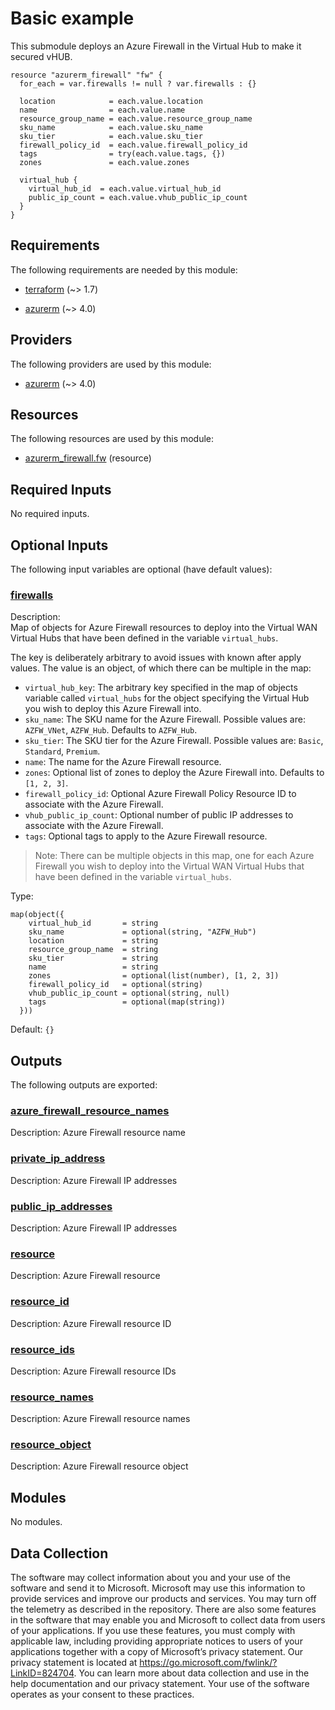 <!-- BEGIN_TF_DOCS -->
# Basic example

This submodule deploys an Azure Firewall in the Virtual Hub to make it secured vHUB.

```hcl
resource "azurerm_firewall" "fw" {
  for_each = var.firewalls != null ? var.firewalls : {}

  location            = each.value.location
  name                = each.value.name
  resource_group_name = each.value.resource_group_name
  sku_name            = each.value.sku_name
  sku_tier            = each.value.sku_tier
  firewall_policy_id  = each.value.firewall_policy_id
  tags                = try(each.value.tags, {})
  zones               = each.value.zones

  virtual_hub {
    virtual_hub_id  = each.value.virtual_hub_id
    public_ip_count = each.value.vhub_public_ip_count
  }
}
```

<!-- markdownlint-disable MD033 -->
## Requirements

The following requirements are needed by this module:

- <a name="requirement_terraform"></a> [terraform](#requirement\_terraform) (~> 1.7)

- <a name="requirement_azurerm"></a> [azurerm](#requirement\_azurerm) (~> 4.0)

## Providers

The following providers are used by this module:

- <a name="provider_azurerm"></a> [azurerm](#provider\_azurerm) (~> 4.0)

## Resources

The following resources are used by this module:

- [azurerm_firewall.fw](https://registry.terraform.io/providers/hashicorp/azurerm/latest/docs/resources/firewall) (resource)

<!-- markdownlint-disable MD013 -->
## Required Inputs

No required inputs.

## Optional Inputs

The following input variables are optional (have default values):

### <a name="input_firewalls"></a> [firewalls](#input\_firewalls)

Description:   
Map of objects for Azure Firewall resources to deploy into the Virtual WAN Virtual Hubs that have been defined in the variable `virtual_hubs`.

The key is deliberately arbitrary to avoid issues with known after apply values. The value is an object, of which there can be multiple in the map:

- `virtual_hub_key`: The arbitrary key specified in the map of objects variable called `virtual_hubs` for the object specifying the Virtual Hub you wish to deploy this Azure Firewall into.
- `sku_name`: The SKU name for the Azure Firewall. Possible values are: `AZFW_VNet`, `AZFW_Hub`. Defaults to `AZFW_Hub`.
- `sku_tier`: The SKU tier for the Azure Firewall. Possible values are: `Basic`, `Standard`, `Premium`.
- `name`: The name for the Azure Firewall resource.
- `zones`: Optional list of zones to deploy the Azure Firewall into. Defaults to `[1, 2, 3]`.
- `firewall_policy_id`: Optional Azure Firewall Policy Resource ID to associate with the Azure Firewall.
- `vhub_public_ip_count`: Optional number of public IP addresses to associate with the Azure Firewall.
- `tags`: Optional tags to apply to the Azure Firewall resource.

> Note: There can be multiple objects in this map, one for each Azure Firewall you wish to deploy into the Virtual WAN Virtual Hubs that have been defined in the variable `virtual_hubs`.

Type:

```hcl
map(object({
    virtual_hub_id       = string
    sku_name             = optional(string, "AZFW_Hub")
    location             = string
    resource_group_name  = string
    sku_tier             = string
    name                 = string
    zones                = optional(list(number), [1, 2, 3])
    firewall_policy_id   = optional(string)
    vhub_public_ip_count = optional(string, null)
    tags                 = optional(map(string))
  }))
```

Default: `{}`

## Outputs

The following outputs are exported:

### <a name="output_azure_firewall_resource_names"></a> [azure\_firewall\_resource\_names](#output\_azure\_firewall\_resource\_names)

Description: Azure Firewall resource name

### <a name="output_private_ip_address"></a> [private\_ip\_address](#output\_private\_ip\_address)

Description: Azure Firewall IP addresses

### <a name="output_public_ip_addresses"></a> [public\_ip\_addresses](#output\_public\_ip\_addresses)

Description: Azure Firewall IP addresses

### <a name="output_resource"></a> [resource](#output\_resource)

Description: Azure Firewall resource

### <a name="output_resource_id"></a> [resource\_id](#output\_resource\_id)

Description: Azure Firewall resource ID

### <a name="output_resource_ids"></a> [resource\_ids](#output\_resource\_ids)

Description: Azure Firewall resource IDs

### <a name="output_resource_names"></a> [resource\_names](#output\_resource\_names)

Description: Azure Firewall resource names

### <a name="output_resource_object"></a> [resource\_object](#output\_resource\_object)

Description: Azure Firewall resource object

## Modules

No modules.

<!-- markdownlint-disable-next-line MD041 -->
## Data Collection

The software may collect information about you and your use of the software and send it to Microsoft. Microsoft may use this information to provide services and improve our products and services. You may turn off the telemetry as described in the repository. There are also some features in the software that may enable you and Microsoft to collect data from users of your applications. If you use these features, you must comply with applicable law, including providing appropriate notices to users of your applications together with a copy of Microsoft’s privacy statement. Our privacy statement is located at <https://go.microsoft.com/fwlink/?LinkID=824704>. You can learn more about data collection and use in the help documentation and our privacy statement. Your use of the software operates as your consent to these practices.
<!-- END_TF_DOCS -->